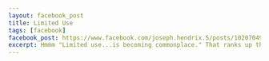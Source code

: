 ```yaml
---
layout: facebook_post
title: Limited Use
tags: [facebook]
facebook_post: https://www.facebook.com/joseph.hendrix.5/posts/10207049286051957
excerpt: Hmmm "Limited use...is becoming commonplace." That ranks up there with "We are humble and proud."
---
```

